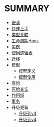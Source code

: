 # SUMMARY
* [安装](book/install/getting-started.md)
* [快速上手](book/usage.md)
* [类型关联](book/associations.md)
* [生命周期Hook](book/hooks.md)
* [实例](book/instances.md)
* [使用遗留表](book/legacy.md)
* [迁移](book/migrations.md)
* 模型
    * [模型定义](book/models/definition.md)
    * [模型使用](book/models/usage.md)
* [查询](book/querying.md)
* [原始查询](book/raw-queries.md)
* [作用域](book/scopes.md)
* [事务](book/transactions.md)
* 升级更新
    * [升级到v4](book/upgrade-to-v4.md)
    * [升级到v4](book/upgrade-to-v5.md)
